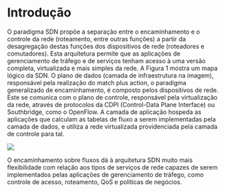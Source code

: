 # Introdução

O paradigma SDN propõe a separação entre o encaminhamento e o controle da rede (roteamento, entre outras funções) a partir da desagregação destas funções dos dispositivos de rede (roteadores e comutadores). Esta arquitetura permite que as aplicações de gerenciamento de tráfego e de serviços tenham acesso à uma versão completa, virtualizada e mais simples da rede.
A Figura 1 mostra um mapa lógico da SDN. O plano de dados (camada de infraestrutura na imagem), responsável pela realização do match plus action, o paradigma generalizado de encaminhamento, é composto pelos dispositivos de rede. Este se comunica com o plano de controle, responsável pela virtualização da rede, através de protocolos da CDPI (Control-Data Plane Interface) ou Southbridge, como o OpenFlow. A camada de aplicação hospeda as aplicações que calculam as tabelas de fluxo a serem implementadas pela camada de dados, e utiliza a rede virtualizada providenciada pela camada de controle para tal.

<img style="display: block;margin-left: auto;margin-right: auto;" src="assets/images/sdnarchitecture.png">

O encaminhamento sobre fluxos dá à arquitetura SDN muito mais flexibilidade com relação aos tipos de serviços de rede capazes de serem implementados pelas aplicações de gerenciamento de tráfego, como controle de acesso, roteamento, QoS e políticas de negócios.